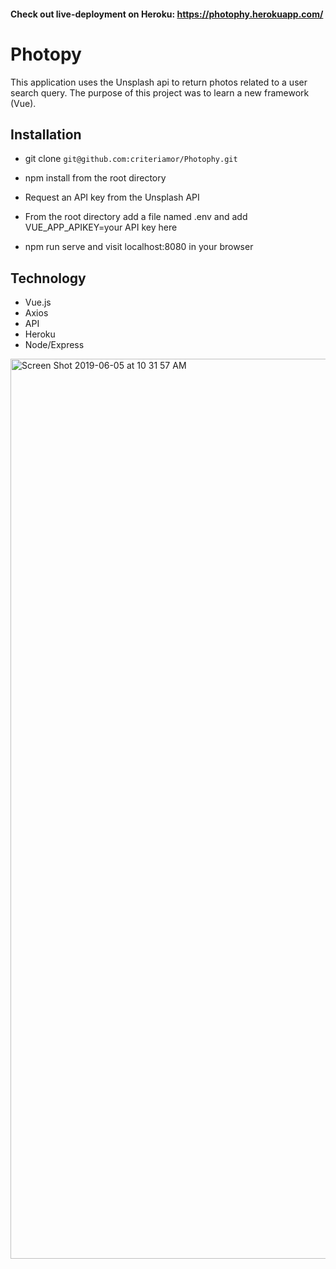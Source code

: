 #### Check out live-deployment on Heroku: https://photophy.herokuapp.com/

# Photopy
This application uses the Unsplash api to return photos related to a user search query. The purpose of this project was to learn a new framework (Vue).

## Installation
- git clone `git@github.com:criteriamor/Photophy.git`

- npm install from the root directory

- Request an API key from the Unsplash API

- From the root directory add a file named .env and add VUE_APP_APIKEY=your API key here

- npm run serve and visit localhost:8080 in your browser

## Technology
- Vue.js
- Axios
- API
- Heroku
- Node/Express

<img width="1440" alt="Screen Shot 2019-06-05 at 10 31 57 AM" src="https://user-images.githubusercontent.com/20582868/58973545-711e8c80-877d-11e9-9d25-76f624a4a985.png">

